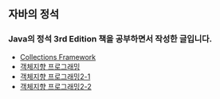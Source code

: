 ## 자바의 정석
### Java의 정석 3rd Edition 책을 공부하면서 작성한 글입니다.

- [Collections Framework](https://github.com/SeokHyeMin/TIL/blob/main/JAVA/자바의%20정석/Collections%20Framework.md)
- [객체지향 프로그래밍](https://github.com/SeokHyeMin/TIL/blob/main/JAVA/자바의%20정석/객체지향%20프로그래밍.md)
- [객체지향 프로그래밍2-1](https://github.com/SeokHyeMin/TIL/blob/main/JAVA/자바의%20정석/객체지향%20프로그래밍2-1.md)
- [객체지향 프로그래밍2-2](https://github.com/SeokHyeMin/TIL/blob/main/JAVA/자바의%20정석/객체지향%20프로그래밍2-2.md)